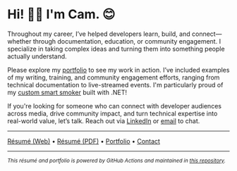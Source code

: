 # Hi! 👋🏻 I'm Cam. 😊

Throughout my career, I’ve helped developers learn, build, and connect—whether through documentation, education, or community engagement. I specialize in taking complex ideas and turning them into something people actually understand. 

Please explore my [portfolio](portfolio.md) to see my work in action. I’ve included examples of my writing, training, and community engagement efforts, ranging from technical documentation to live-streamed events. I'm particularly proud of my [custom smart smoker](https://www.youtube.com/watch?v=4kJGRuXZ4kg) built with .NET!

If you're looking for someone who can connect with developer audiences across media, drive community impact, and turn technical expertise into real-world value, let’s talk. Reach out via [LinkedIn](https://www.linkedin.com/in/camthegeek/) or [email](mailto:cam.soper@outlook.com) to chat.

---

[Résumé (Web)](resume.md) • [Résumé (PDF)](dist/cam_soper_resume.pdf) • [Portfolio](portfolio.md) • [Contact](mailto:cam.soper@outlook.com)

---

<sub>*This résumé and portfolio is powered by GitHub Actions and maintained in [this repository](https://github.com/camsoper/camsoper.github.io).*</sub>